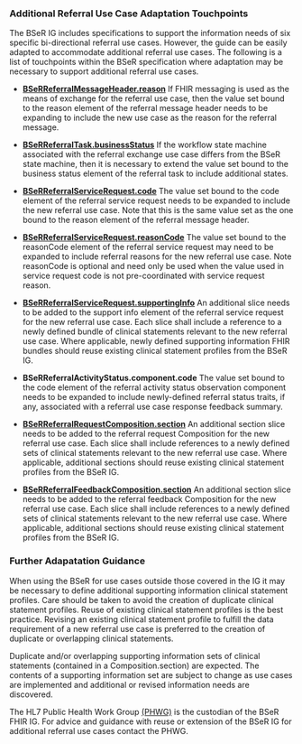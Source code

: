 ### Additional Referral Use Case Adaptation Touchpoints

The BSeR IG includes specifications to support the information needs of six specific bi-directional referral use cases. However, the guide can be easily adapted to accommodate additional referral use cases. The following is a list of touchpoints within the BSeR specification where adaptation may be necessary to support additional referral use cases.

* **[BSeRReferralMessageHeader.reason](StructureDefinition-BSeR-ReferralMessageHeader-definitions.html#MessageHeader.reason)** If FHIR messaging is used as the means of exchange for the referral use case, then the value set bound to the reason element of the referral message header needs to be expanding to include the new use case as the reason for the referral message.

* **[BSeRReferralTask.businessStatus](StructureDefinition-BSeR-ReferralTask-definitions.html#Task.businessStatus)** If the workflow state machine associated with the referral exchange use case differs from the BSeR state machine, then it is necessary to extend the value set bound to the business status element of the referral task to include additional states.

* **[BSeRReferralServiceRequest.code](StructureDefinition-BSeR-ReferralServiceRequest-definitions.html#ServiceRequest.code)** The value set bound to the code element of the referral service request needs to be expanded to include the new referral use case. Note that this is the same value set as the one bound to the reason element of the referral message header.

* **[BSeRReferralServiceRequest.reasonCode](StructureDefinition-BSeR-ReferralServiceRequest-definitions.html#diff_ServiceRequest.reasonCode)** The value set bound to the reasonCode element of the referral service request may need to be expanded to include referral reasons for the new referral use case. Note reasonCode is optional and need only be used when the value used in service request code is not pre-coordinated with service request reason.

* **[BSeRReferralServiceRequest.supportingInfo](StructureDefinition-BSeR-ReferralServiceRequest-definitions.html#diff_ServiceRequest.supportingInfo)** An additional slice needs to be added to the support info element of the referral service request for the new referral use case. Each slice shall include a reference to a newly defined bundle of clinical statements relevant to the new referral use case. Where applicable, newly defined supporting information FHIR bundles should reuse existing clinical statement profiles from the BSeR IG.

* **BSeRReferralActivityStatus.component.code** The value set bound to the code element of the referral activity status observation component needs to be expanded to include newly-defined referral status traits, if any, associated with a referral use case response feedback summary.

* **[BSeRReferralRequestComposition.section](StructureDefinition-BSeR-ReferralRequestComposition-definitions.html#diff_Composition.section)** An additional section slice needs to be added to the referral request Composition for the new referral use case. Each slice shall include references to a newly defined sets of clinical statements relevant to the new referral use case. Where applicable, additional sections should reuse existing clinical statement profiles from the BSeR IG.

* **[BSeRReferralFeedbackComposition.section](StructureDefinition-BSeR-ReferralFeedbackComposition-definitions.html#diff_Composition.section)** An additional section slice needs to be added to the referral feedback Composition for the new referral use case. Each slice shall include references to a newly defined sets of clinical statements relevant to the new referral use case. Where applicable, additional sections should reuse existing clinical statement profiles from the BSeR IG.


### Further Adapatation Guidance

When using the BSeR for use cases outside those covered in the IG it may be necessary to define additional supporting information clinical statement profiles. Care should be taken to avoid the creation of duplicate clinical statement profiles. Reuse of existing clinical statement profiles is the best practice. Revising an existing clinical statement profile to fulfill the data requirement of a new referral use case is preferred to the creation of duplicate or overlapping clinical statements. 

Duplicate and/or overlapping supporting information sets of clinical statements (contained in a Composition.section) are expected. The contents of a supporting information set are subject to change as use cases are implemented and additional or revised information needs are discovered.

The HL7 Public Health Work Group [(PHWG)](https://confluence.hl7.org/display/PHWG) is the custodian of the BSeR FHIR IG. For advice and guidance with reuse or extension of the BSeR IG for additional referral use cases contact the PHWG.